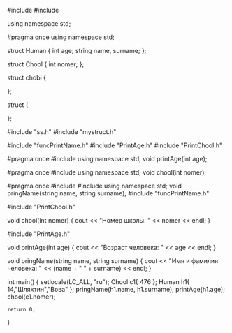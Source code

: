 #include <iostream>
#include <string>

using namespace std;

#pragma once
using namespace std;

struct Human
{
	int age;
	string name, surname;
};

struct Chool
{
	int nomer;
};

struct chobi
{

};

struct 
{

};

#include "ss.h"
#include "mystruct.h"




#include "funcPrintName.h"
#include "PrintAge.h"
#include "PrintChool.h"

#pragma once
#include <iostream>
using namespace std;
void printAge(int age);

#pragma once
#include <iostream>
using namespace std;
void chool(int nomer);

#pragma once
#include <string>
#include <iostream>
using namespace std;
void pringName(string name, string surname);
#include "funcPrintName.h"

#include "PrintChool.h"

void chool(int nomer)
{
	cout << "Номер школы: " << nomer << endl;
}

#include "PrintAge.h"

void printAge(int age)
{
	cout << "Возраст человека: " << age << endl;
}

void pringName(string name, string surname)
{
	cout << "Имя и фамилия человека: " << (name + " " + surname) << endl;
}


int main()
{
	setlocale(LC_ALL, "ru");
	Chool c1{ 476 };
	Human h1{ 14,"Шляхтин","Вова" };
	pringName(h1.name, h1.surname);
	printAge(h1.age);
	chool(c1.nomer);

	return 0;
}

